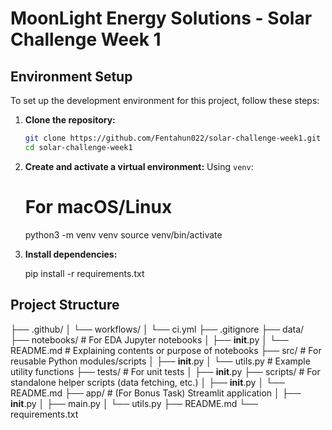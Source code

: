 # MoonLight Energy Solutions - Solar Challenge Week 1


## Environment Setup

To set up the development environment for this project, follow these steps:

1.  **Clone the repository:**
    ```bash
    git clone https://github.com/Fentahun022/solar-challenge-week1.git
    cd solar-challenge-week1
    ```

2.  **Create and activate a virtual environment:**
    Using `venv`:

    # For macOS/Linux
    python3 -m venv venv
    source venv/bin/activate
    

3.  **Install dependencies:**
  
    pip install -r requirements.txt
 

## Project Structure

├── .github/
│   └── workflows/
│       └── ci.yml
├── .gitignore
├── data/                  
├── notebooks/             # For EDA Jupyter notebooks
│   ├── __init__.py
│   └── README.md          # Explaining contents or purpose of notebooks
├── src/                   # For reusable Python modules/scripts
│   ├── __init__.py
│   └── utils.py           # Example utility functions
├── tests/                 # For unit tests
│   ├── __init__.py
├── scripts/               # For standalone helper scripts (data fetching, etc.)
│   ├── __init__.py
│   └── README.md
├── app/                   # (For Bonus Task) Streamlit application
│   ├── __init__.py
│   ├── main.py
│   └── utils.py
├── README.md
└── requirements.txt